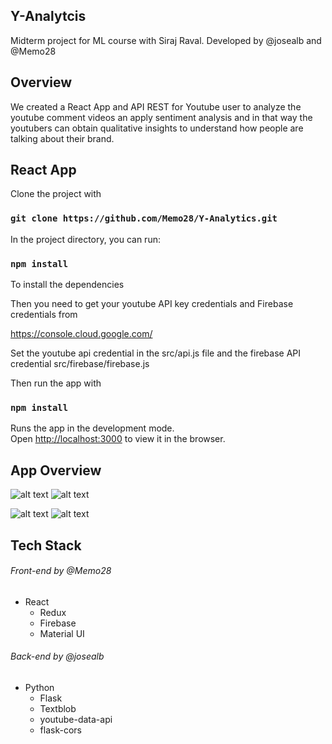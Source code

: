 
## Y-Analytcis 

Midterm project for ML course with Siraj Raval.
Developed by @josealb and @Memo28

## Overview 
We created a React App and API REST for Youtube user to analyze the youtube comment videos an apply sentiment analysis and in that way the youtubers can obtain qualitative insights to understand how people are talking about their brand.

## React App
Clone the project with

### `git clone https://github.com/Memo28/Y-Analytics.git`

In the project directory, you can run:

### `npm install`

To install the dependencies

Then you need to get your youtube API key credentials and Firebase credentials from

https://console.cloud.google.com/

Set the youtube api credential in the src/api.js file and the firebase API credential src/firebase/firebase.js

Then run the app with

### `npm install`
Runs the app in the development mode.<br>
Open [http://localhost:3000](http://localhost:3000) to view it in the browser.

## App Overview
![alt text](https://res.cloudinary.com/memovdg/image/upload/c_scale,w_400/v1570919533/1_vtx844.png) ![alt text](https://res.cloudinary.com/memovdg/image/upload/c_scale,w_400/v1570919541/3_tuncdf.png)


![alt text](https://res.cloudinary.com/memovdg/image/upload/c_scale,w_400/v1570919540/4_uuopnc.png) ![alt text](https://res.cloudinary.com/memovdg/image/upload/c_scale,w_400/v1570919537/5_iqqjpw.png)
## Tech Stack

###### Front-end by @Memo28
* React
  * Redux
  * Firebase
  * Material UI
  
###### Back-end by @josealb
* Python
  * Flask
  * Textblob
  * youtube-data-api
  * flask-cors


